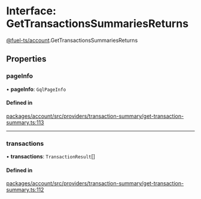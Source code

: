 # Interface: GetTransactionsSummariesReturns

[@fuel-ts/account](/api/Account/index.md).GetTransactionsSummariesReturns

## Properties

### pageInfo

• **pageInfo**: `GqlPageInfo`

#### Defined in

[packages/account/src/providers/transaction-summary/get-transaction-summary.ts:113](https://github.com/FuelLabs/fuels-ts/blob/d858fa1d/packages/account/src/providers/transaction-summary/get-transaction-summary.ts#L113)

___

### transactions

• **transactions**: `TransactionResult`[]

#### Defined in

[packages/account/src/providers/transaction-summary/get-transaction-summary.ts:112](https://github.com/FuelLabs/fuels-ts/blob/d858fa1d/packages/account/src/providers/transaction-summary/get-transaction-summary.ts#L112)
